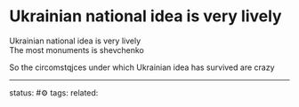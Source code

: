# Ukrainian national idea is very lively  
Ukrainian national idea is very lively  
The most monuments is shevchenko  
  
So the circomstqjces under which Ukrainian idea has survived are crazy

---
status: #⚙️ 
tags: 
related: 
